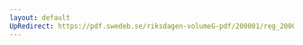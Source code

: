 ```yaml
---
layout: default
UpRedirect: https://pdf.swedeb.se/riksdagen-volumeG-pdf/200001/reg_200001/reg_200001_0317.pdf
---
```

